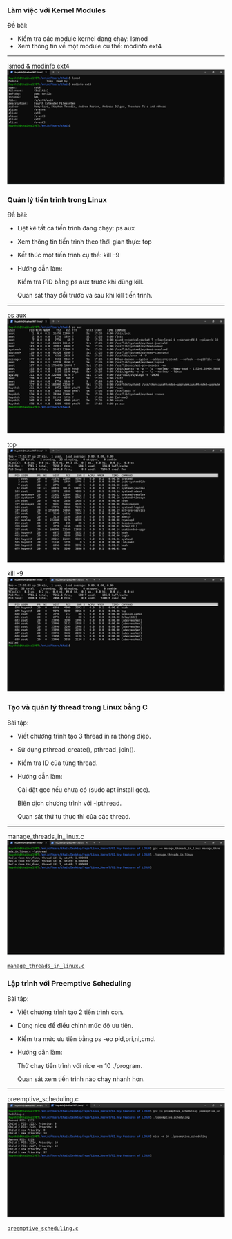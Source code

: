 ### Làm việc với Kernel Modules ###
Đề bài: 
* Kiểm tra các module kernel đang chạy: lsmod
* Xem thông tin về một module cụ thể: modinfo ext4

-----

lsmod & modinfo ext4
![This is result of lsmod and modinfo ext4](4.Kernel-Modules.png)


### Quản lý tiến trình trong Linux ###
Đề bài:
* Liệt kê tất cả tiến trình đang chạy: ps aux
* Xem thông tin tiến trình theo thời gian thực: top
* Kết thúc một tiến trình cụ thể: kill -9 <PID>

* Hướng dẫn làm:

	Kiểm tra PID bằng ps aux trước khi dùng kill.

	Quan sát thay đổi trước và sau khi kill tiến trình.

-----

ps aux
![This is result of ps aux](4.ps-aux.png)

top
![This is result of top](4.top.png)
	
kill -9 <PID>
![This is result of kill -9 <PID>](4.kill-9.png)


### Tạo và quản lý thread trong Linux bằng C ###
Bài tập:
* Viết chương trình tạo 3 thread in ra thông điệp.
* Sử dụng pthread_create(), pthread_join().
* Kiểm tra ID của từng thread.
* Hướng dẫn làm:

	Cài đặt gcc nếu chưa có (sudo apt install gcc).
	
	Biên dịch chương trình với -lpthread.

	Quan sát thứ tự thực thi của các thread.
	
-----

manage_threads_in_linux.c
![This is result of compiling & running manage_threads_in_linux.c](5.pthread.png)

[`manage_threads_in_linux.c`](manage_threads_in_linux.c)

### Lập trình với Preemptive Scheduling ### 
Bài tập:
* Viết chương trình tạo 2 tiến trình con.
* Dùng nice để điều chỉnh mức độ ưu tiên.
* Kiểm tra mức ưu tiên bằng ps -eo pid,pri,ni,cmd.
* Hướng dẫn làm:

	Thử chạy tiến trình với nice -n 10 ./program.
	
	Quan sát xem tiến trình nào chạy nhanh hơn.
	
-----

preemptive_scheduling.c
![This is result of compiling & running preemptive_scheduling.c](6.preemptive-scheduling.png)

[`preemptive_scheduling.c`](preemptive_scheduling.c)